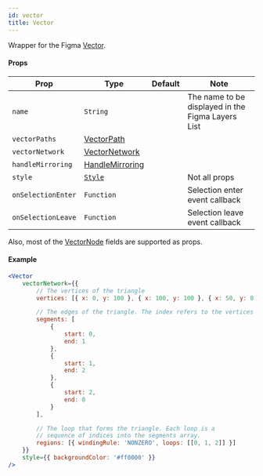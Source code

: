 ```yaml
---
id: vector
title: Vector
---
```


Wrapper for the Figma [Vector](https://www.figma.com/plugin-docs/api/VectorNode/).

#### Props

| Prop       | Type     | Default | Note                                              |
| ---------- | -------- | ------- | ------------------------------------------------- |
| `name`     | `String` |         | The name to be displayed in the Figma Layers List |
| `vectorPaths` | [VectorPath](https://www.figma.com/plugin-docs/api/VectorPath/) |         |  |
| `vectorNetwork` | [VectorNetwork](https://www.figma.com/plugin-docs/api/VectorNetwork/) |         |  |
| `handleMirroring` | [HandleMirroring](https://www.figma.com/plugin-docs/api/HandleMirroring/) |         |  |
| `style`    | [`Style`](/docs/styling)   |         | Not all props                                                 |
| `onSelectionEnter` | `Function` |  | Selection enter event callback  |
| `onSelectionLeave` | `Function` |  | Selection leave event callback  |

Also, most of the [VectorNode](https://www.figma.com/plugin-docs/api/VectorNode/) fields are supported as props.

#### Example

```jsx
<Vector
    vectorNetwork={{
        // The vertices of the triangle
        vertices: [{ x: 0, y: 100 }, { x: 100, y: 100 }, { x: 50, y: 0 }],

        // The edges of the triangle. The index refers to the vertices array.
        segments: [
            {
                start: 0,
                end: 1
            },
            {
                start: 1,
                end: 2
            },
            {
                start: 2,
                end: 0
            }
        ],

        // The loop that forms the triangle. Each loop is a
        // sequence of indices into the segments array.
        regions: [{ windingRule: 'NONZERO', loops: [[0, 1, 2]] }]
    }}
    style={{ backgroundColor: '#ff0000' }}
/>
```
